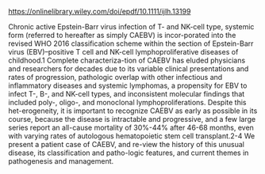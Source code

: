 

https://onlinelibrary.wiley.com/doi/epdf/10.1111/ijlh.13199     

Chronic active Epstein-Barr virus infection of T- and NK-cell type, systemic form (referred to hereafter as simply CAEBV) is incor-porated into the revised WHO 2016 classification scheme within the section of Epstein-Barr virus (EBV)–positive T cell and NK-cell lymphoproliferative diseases of childhood.1 Complete characteriza-tion of CAEBV has eluded physicians and researchers for decades due to its variable clinical presentations and rates of progression, pathologic overlap with other infectious and inflammatory diseases and systemic lymphomas, a propensity for EBV to infect T-, B-, and NK-cell types, and inconsistent molecular findings that included poly-, oligo-, and monoclonal lymphoproliferations. Despite this het-erogeneity, it is important to recognize CAEBV as early as possible in its course, because the disease is intractable and progressive, and a few large series report an all-cause mortality of 30%-44% after 46-68 months, even with varying rates of autologous hematopoietic stem cell transplant.2-4 We present a patient case of CAEBV, and re-view the history of this unusual disease, its classification and patho-logic features, and current themes in pathogenesis and management.

